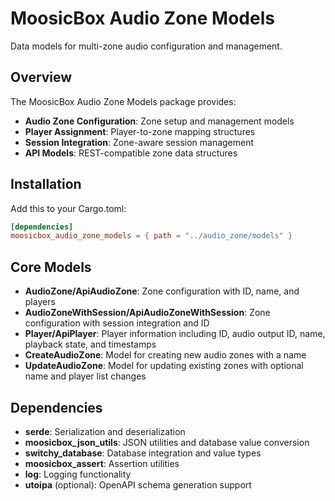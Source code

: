 # MoosicBox Audio Zone Models

Data models for multi-zone audio configuration and management.

## Overview

The MoosicBox Audio Zone Models package provides:

- **Audio Zone Configuration**: Zone setup and management models
- **Player Assignment**: Player-to-zone mapping structures
- **Session Integration**: Zone-aware session management
- **API Models**: REST-compatible zone data structures

## Installation

Add this to your Cargo.toml:

```toml
[dependencies]
moosicbox_audio_zone_models = { path = "../audio_zone/models" }
```

## Core Models

- **AudioZone/ApiAudioZone**: Zone configuration with ID, name, and players
- **AudioZoneWithSession/ApiAudioZoneWithSession**: Zone configuration with session integration and ID
- **Player/ApiPlayer**: Player information including ID, audio output ID, name, playback state, and timestamps
- **CreateAudioZone**: Model for creating new audio zones with a name
- **UpdateAudioZone**: Model for updating existing zones with optional name and player list changes

## Dependencies

- **serde**: Serialization and deserialization
- **moosicbox_json_utils**: JSON utilities and database value conversion
- **switchy_database**: Database integration and value types
- **moosicbox_assert**: Assertion utilities
- **log**: Logging functionality
- **utoipa** (optional): OpenAPI schema generation support
